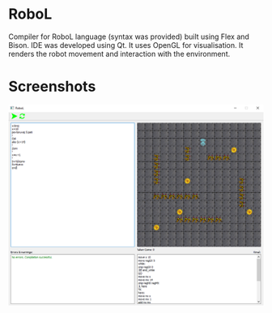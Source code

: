 # RoboL
Compiler for RoboL language (syntax was provided) built using Flex and Bison. IDE was developed using Qt. It uses OpenGL for visualisation. It renders the robot movement and interaction with the environment.

# Screenshots
![Image Title](https://github.com/mkorunoski/RoboL-Compiler/blob/master/Images/Screenshot.jpg)